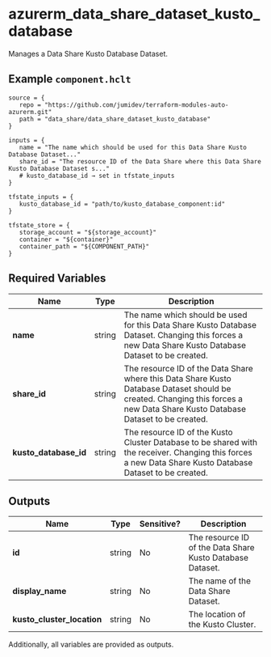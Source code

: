 # azurerm_data_share_dataset_kusto_database

Manages a Data Share Kusto Database Dataset.

## Example `component.hclt`

```hcl
source = {
   repo = "https://github.com/jumidev/terraform-modules-auto-azurerm.git"   
   path = "data_share/data_share_dataset_kusto_database"   
}

inputs = {
   name = "The name which should be used for this Data Share Kusto Database Dataset..."   
   share_id = "The resource ID of the Data Share where this Data Share Kusto Database Dataset s..."   
   # kusto_database_id → set in tfstate_inputs
}

tfstate_inputs = {
   kusto_database_id = "path/to/kusto_database_component:id"   
}

tfstate_store = {
   storage_account = "${storage_account}"   
   container = "${container}"   
   container_path = "${COMPONENT_PATH}"   
}

```

## Required Variables

| Name | Type |  Description |
| ---- | --------- |  ----------- |
| **name** | string |  The name which should be used for this Data Share Kusto Database Dataset. Changing this forces a new Data Share Kusto Database Dataset to be created. | 
| **share_id** | string |  The resource ID of the Data Share where this Data Share Kusto Database Dataset should be created. Changing this forces a new Data Share Kusto Database Dataset to be created. | 
| **kusto_database_id** | string |  The resource ID of the Kusto Cluster Database to be shared with the receiver. Changing this forces a new Data Share Kusto Database Dataset to be created. | 



## Outputs

| Name | Type | Sensitive? | Description |
| ---- | ---- | --------- | --------- |
| **id** | string | No  | The resource ID of the Data Share Kusto Database Dataset. | 
| **display_name** | string | No  | The name of the Data Share Dataset. | 
| **kusto_cluster_location** | string | No  | The location of the Kusto Cluster. | 

Additionally, all variables are provided as outputs.
